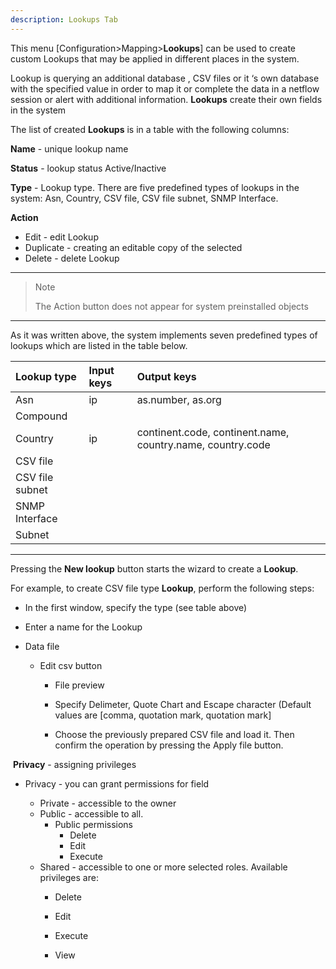 ```yaml
---
description: Lookups Tab
---
```


This menu [Configuration>Mapping>**Lookups**] can be used to create custom Lookups that may be applied in different places in the system.

Lookup is querying an additional database , CSV files or it ‘s own database with the specified value in order to map it or complete the data in a netflow session or alert with additional information. **Lookups** create their own fields in the system

The list of created **Lookups**  is in a table with the following columns:

**Name** - unique lookup name

**Status** - lookup status Active/Inactive

**Type** - Lookup type. There are five predefined types of lookups in the system: Asn, Country, CSV file, CSV file subnet, SNMP Interface.

**Action** 

- Edit - edit Lookup
- Duplicate -  creating an editable copy of the selected
- Delete - delete Lookup

---

> Note
>
> The Action button does not appear for system preinstalled objects

---

As it was written above, the system implements seven predefined types of lookups which are listed in the table below.

| Lookup type     | Input keys | Output keys                                                |
| :-------------- | :--------- | :--------------------------------------------------------- |
| Asn             | ip         | as.number, as.org                                          |
| Compound        |            |                                                            |
| Country         | ip         | continent.code, continent.name, country.name, country.code |
| CSV file        |            |                                                            |
| CSV file subnet |            |                                                            |
| SNMP Interface  |            |                                                            |
| Subnet          |            |                                                            |

---

Pressing the **New lookup** button starts the wizard to create a **Lookup**.

For example, to create CSV file type **Lookup**, perform the following steps:

- In the first window, specify the type (see table above)

- Enter a name for the Lookup

- Data file

  - Edit csv button 
    - File preview

    - Specify Delimeter, Quote Chart and Escape character (Default values are [comma, quotation mark, quotation mark]

    - Choose the previously prepared CSV file and load it. Then confirm the operation by pressing the Apply file button.





​	**Privacy** - assigning privileges 

- Privacy - you can grant permissions for field

  - Private - accessible to the owner
  - Public - accessible to all. 
    - Public permissions
      - Delete
      - Edit
      - Execute
  - Shared - accessible to one or more selected roles. Available privileges are:
    - Delete

    - Edit

    - Execute

    - View







